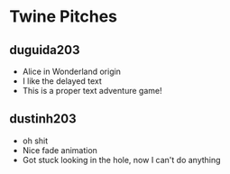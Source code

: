 # Twine Pitches

## duguida203
* Alice in Wonderland origin
* I like the delayed text
* This is a proper text adventure game!

## dustinh203
* oh shit
* Nice fade animation
* Got stuck looking in the hole, now I can't do anything